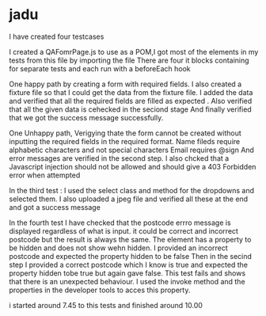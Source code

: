 # jadu
I have created four testcases

I created a QAFomrPage.js to use as a POM,I got most of the elements in my tests from this file by importing the file
There are four it blocks containing for separate tests and each run with a beforeEach hook

One happy path by  creating a form with required fields.
I also created a fixture file so that I could get the data from the fixture file. I added the data and verified that all the required fields are filled as expected .
Also verified that all the given data is cehecked in the seciond stage 
And finally verified that we got the success message successfully.

One Unhappy path,
Verigying thate the form cannot be created without inputting the required fields in the required format.
Name fileds require alphabetic characters and not special characters
Email requires @sign
And error messages are verified  in the second step.
I also chcked that a Javascript injection should not be allowed and should give a 403 Forbidden error when attempted

In the third test :
I used the select class and method for the dropdowns and selected them.
I also uploaded a jpeg file and
verified all these 
at the end and got a success message

In the fourth test
I have checked that the postcode errro message is displayed regardless of what is input. it could be correct and incorrect postcode but the result is always the same.
The element has a property to be hidden and does not show wehn hidden.
I provided an incorrect postcode and expected the property hidden to be false
Then in the secind step I provided a correct postcode which I know is true and expected the property hidden tobe true but again gave false. This test fails and shows that there is an unexpected behaviour.
I used the invoke method and the properties in the developer tools to acces this property.

i started around 7.45 to this tests and finished around 10.00